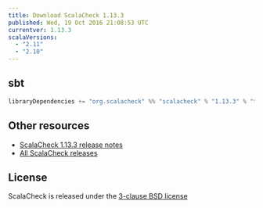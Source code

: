 ```yaml
---
title: Download ScalaCheck 1.13.3
published: Wed, 19 Oct 2016 21:08:53 UTC
currentver: 1.13.3
scalaVersions:
  - "2.11"
  - "2.10"
---
```

## sbt

```scala
libraryDependencies += "org.scalacheck" %% "scalacheck" % "1.13.3" % "test"
```

## Other resources

- [ScalaCheck 1.13.3 release notes](https://github.com/rickynils/scalacheck/tree/1.13.3/RELEASE)
- [All ScalaCheck releases](../releases.html)


## License

ScalaCheck is released under the [3-clause BSD license](https://github.com/rickynils/scalacheck/tree/1.13.3/LICENSE)
